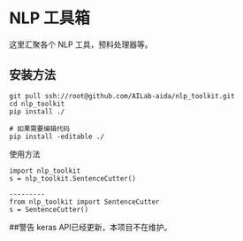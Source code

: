 # NLP 工具箱

这里汇聚各个 NLP 工具，预料处理器等。

## 安装方法
```
git pull ssh://root@github.com/AILab-aida/nlp_toolkit.git
cd nlp_toolkit
pip install ./

# 如果需要编辑代码
pip install -editable ./  
```

使用方法

```
import nlp_toolkit
s = nlp_toolkit.SentenceCutter()

---------
from nlp_toolkit import SentenceCutter
s = SentenceCutter()
```


##警告
keras API已经更新，本项目不在维护。